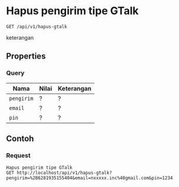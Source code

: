 # Hapus pengirim tipe GTalk
```http
GET /api/v1/hapus-gtalk
```
keterangan
## Properties
### Query
Nama  | Nilai | Keterangan
--- | --- | ---
<code>pengirim</code> | ? | ?
<code>email</code> | ? | ?
<code>pin</code> | ? | ?

## Contoh

### Request
```http
Hapus pengirim tipe GTalk
GET http://localhost/api/v1/hapus-gtalk?pengirim=%2B6281935155404&email=nxxxxx.inc%40gmail.com&pin=1234
```
